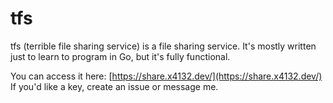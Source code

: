 # tfs
tfs (terrible file sharing service) is a file sharing service. It's mostly written just to learn to program in Go, but it's fully functional.

You can access it here: [https://share.x4132.dev/](https://share.x4132.dev/)
If you'd like a key, create an issue or message me.

